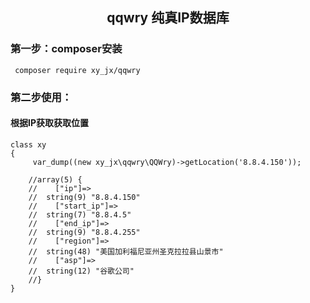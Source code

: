 <h2 align="center">qqwry 纯真IP数据库</h2>

### 第一步：composer安装

```
 composer require xy_jx/qqwry
```

### 第二步使用：

#### 根据IP获取获取位置
```
class xy
{      
     var_dump((new xy_jx\qqwry\QQWry)->getLocation('8.8.4.150'));
     
    //array(5) {
    //    ["ip"]=>
    //  string(9) "8.8.4.150"
    //    ["start_ip"]=>
    //  string(7) "8.8.4.5"
    //    ["end_ip"]=>
    //  string(9) "8.8.4.255"
    //    ["region"]=>
    //  string(48) "美国加利福尼亚州圣克拉拉县山景市"
    //    ["asp"]=>
    //  string(12) "谷歌公司"
    //}
}
```